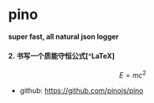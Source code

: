 # pino

**super fast, all natural json logger**

#### 2. 书写一个质能守恒公式[^LaTeX]

$$E=mc^2$$


* github: https://github.com/pinojs/pino
